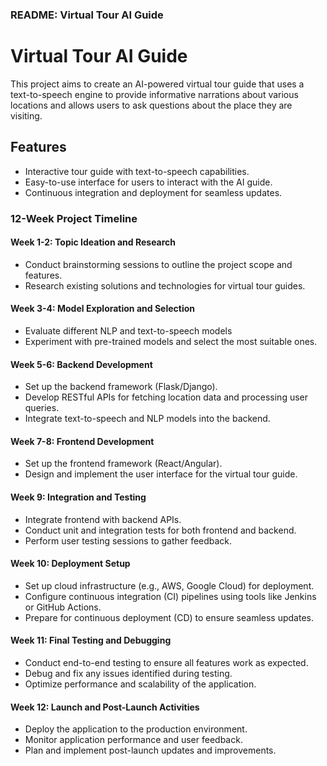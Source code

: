 ### README: Virtual Tour AI Guide

# Virtual Tour AI Guide

This project aims to create an AI-powered virtual tour guide that uses a text-to-speech engine to provide informative narrations about various locations and allows users to ask questions about the place they are visiting.

## Features
- Interactive tour guide with text-to-speech capabilities.
- Easy-to-use interface for users to interact with the AI guide.
- Continuous integration and deployment for seamless updates.

### 12-Week Project Timeline

#### Week 1-2: Topic Ideation and Research
- Conduct brainstorming sessions to outline the project scope and features.
- Research existing solutions and technologies for virtual tour guides.

#### Week 3-4: Model Exploration and Selection
- Evaluate different NLP and text-to-speech models
- Experiment with pre-trained models and select the most suitable ones.

#### Week 5-6: Backend Development
- Set up the backend framework (Flask/Django).
- Develop RESTful APIs for fetching location data and processing user queries.
- Integrate text-to-speech and NLP models into the backend.

#### Week 7-8: Frontend Development
- Set up the frontend framework (React/Angular).
- Design and implement the user interface for the virtual tour guide.

#### Week 9: Integration and Testing
- Integrate frontend with backend APIs.
- Conduct unit and integration tests for both frontend and backend.
- Perform user testing sessions to gather feedback.

#### Week 10: Deployment Setup
- Set up cloud infrastructure (e.g., AWS, Google Cloud) for deployment.
- Configure continuous integration (CI) pipelines using tools like Jenkins or GitHub Actions.
- Prepare for continuous deployment (CD) to ensure seamless updates.

#### Week 11: Final Testing and Debugging
- Conduct end-to-end testing to ensure all features work as expected.
- Debug and fix any issues identified during testing.
- Optimize performance and scalability of the application.

#### Week 12: Launch and Post-Launch Activities
- Deploy the application to the production environment.
- Monitor application performance and user feedback.
- Plan and implement post-launch updates and improvements.
